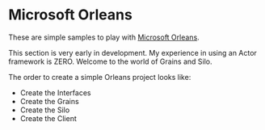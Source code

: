 # Microsoft Orleans

These are simple samples to play with [Microsoft Orleans](https://github.com/dotnet/orleans).

This section is very early in development. My experience in using an Actor framework is ZERO. Welcome to the world of Grains and Silo.

The order to create a simple Orleans project looks like:

- Create the Interfaces
- Create the Grains
- Create the Silo
- Create the Client